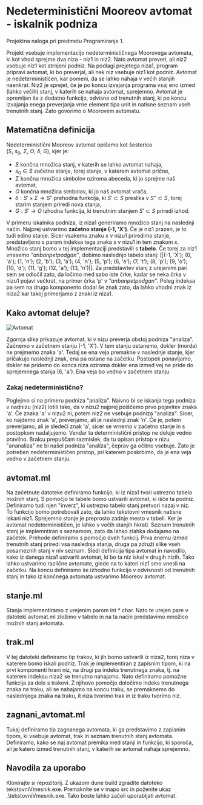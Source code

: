 # Nedeterministični Mooreov avtomat - iskalnik podniza
Projektna naloga pri predmetu Programiranje 1.

Projekt vsebuje implementacijo nedeterminističnega Moorovega avtomata, ki kot vhod sprejme dva niza - niz1 in niz2. Nato avtomat preveri, ali niz2 vsebuje niz1 kot strnjeni podniz. Na podlagi prejetega niza1, program pripravi avtomat, ki bo preverjal, ali nek niz vsebuje niz1 kot podniz. Avtomat je nedeterminističen, kar pomeni, da se lahko nahaja v večih stanjih naenkrat. Niz2 je sprejet, če je po koncu izvajanja programa vsaj eno izmed (lahko večih) stanj, v katerih se nahaja avtomat, sprejemno. Avtomat je opremljen še z dodatno funkcijo, odvisno od trenutnih stanj, ki po koncu izvajanja enega preverjanja vrne element tipa unit in natisne seznam vseh trenutnih stanj. Zato govorimo o Moorovem avtomatu. 

## Matematična definicija
Nedeterministični Mooreov avtomat opišemo kot šesterico $(S, \ s_{0}, \ \Sigma , \ O, \ \delta , \ G)$, kjer je: 
- $S$ končna množica stanj, v katerih se lahko avtomat nahaja,
- $s_{0} \in S$ začetno stanje, torej stanje, v katerem avtomat prične,
- $\Sigma$ končna množica simbolov oziroma abeceda, ki jo sprejme naš avtomat,
- $O$ končna množica simbolov, ki jo naš avtomat vrača,
- $\delta :S'\times \Sigma \rightarrow S''$ prehodna funkcija, ki $S' \subset S$ preslika v $S'' \subset S$, torej starim stanjem priredi nova stanja,
- $G: S' \rightarrow O$ izhodna funkcija, ki trenutnim stanjem $S' \subset S$ priredi izhod.

V primeru iskalnika podniza, iz niza1 generiramo množico stanj na naslednji način. Najprej ustvarimo **začetno stanje (-1, 'X')**. Če je niz1 prazen, je to tudi edino stanje. Sicer vsakemu znaku x v nizu1 priredimo stanje, predstavljeno s parom indeksa tega znaka x v nizu1 in tem znakom x. Množico stanj bomo v tej implementaciji predstavili s **tabelo**. Če torej za niz1 vnesemo *"anbanpetpodgan"*, dobimo naslednjo tabelo stanj: 
[|(-1, 'X'); (0, 'a'); (1, 'n'); (2, 'b'); (3, 'a'); (4, 'n'); (5, 'p'); (6, 'e'); (7, 't'); (8, 'p'); (9, 'o'); (10, 'd'); (11, 'g'); (12, 'a'); (13, 'n')|]. Za predstavitev stanj z urejenimi pari sem se odločil zato, da ločimo med sabo iste črke, kadar se neka črka v nizu1 pojavi večkrat, na primer črka 'p' v *"anbanpetpodgan"*. Poleg indeksa pa sem na drugo komponento dodal še znak zato, da lahko vhodni znak iz niza2 kar takoj primerjamo z znaki iz niza1.

## Kako avtomat deluje?
![Avtomat](https://github.com/user-attachments/assets/cca60b88-850b-4673-afbd-eebb958df38e)

Zgornja slika prikazuje avtomat, ki v nizu preverja obstoj podniza "analiza". Začnemo v začetnem stanju (-1, 'X'). V tem stanju ostanemo, dokler (morda) ne prejmemo znaka 'a'. Tedaj se ena veja premakne v naslednje stanje, kjer pričakuje naslednji znak, ena pa ostane na začetku. Postopek ponavljamo, dokler ne pridemo do konca niza oziroma dokler ena izmed vej ne pride do sprejemnega stanja (6, 'a'). Ena veja bo vedno v začetnem stanju.

### Zakaj nedeterministično?
Poglejmo si na primeru podniza "analiza". Naivno bi se iskanja tega podniza v nadnizu (niz2) lotili tako, da v nizu2 najprej poiščemo prvo pojavitev znaka 'a'. Če znaka 'a' v nizu2 ni, potem niz2 ne vsebuje podniza "analiza". Sicer, ko najdemo znak 'a', preverjamo, ali je naslednji znak 'n'. Če je, potem preverjamo, ali je sledeči znak 'a', sicer se vrnemo v začetno stanje in s postopkom nadaljujemo. Vendar ta deterministični pristop ne deluje vedno pravilno. Bralcu prepuščam razmislek, da tu opisan pristop v nizu "ananaliza" ne bi našel podniza "analiza", čeprav ga očitno vsebuje. Zato je potreben nedeterminističen pristop, pri katerem poskrbimo, da je ena veja vedno v začetnem stanju.


## avtomat.ml
Na začetnute datoteke definiramo funkcijo, ki iz niza1 tvori ustrezno tabelo možnih stanj. S pomočjo te tabele bomo ustvarili avtomat, ki išče ta podniz. Definiramo tudi njen "inverz", ki ustrezno tabelo stanj pretvori nazaj v niz. To funkcijo bomo potrebovali zato, da lahko tekstovni vmesnik natisne iskani niz1. Sprejemno stanje je preprosto zadnje mesto v tabeli. Ker je avtomat nedeterminističen, je lahko v večih stanjih hkrati. Seznam trenutnih stanj je implemntiran s seznamom, zato da lahko zlahka dodajamo na začetek. Prehode definiramo s pomočjo dveh funkcij. Prva enemu izmed trenutnih stanj priredi vsa naslednja stanja, druga pa združi slike vseh posameznih stanj v niv seznam. Sledi definicija tipa avtomat in navodilo, kako iz danega niza1 ustvariti avtomat, ki bo ta niz iskal v drugih nizih. Tako lahko ustvarimo različne avtomate, glede na to kateri niz1 smo vnesli na začetku. Na koncu definiramo še izhodno funkcijo v odvisnosti od trenutnih stanj in tako iz končnega avtomata ustvarimo Mooreov avtomat.
## stanje.ml
Stanja implementiramo z urejenim parom int * char. Nato te urejen pare v datoteki avtomat.ml zložimo v tabelo in na ta način predstavimo množico možnih stanj avtomata.
## trak.ml
V tej datoteki definiramo tip trakov, ki jih bomo ustvarili iz niza2, torej niza v katerem bomo iskali podniz. Trak je implementiran z zapisnim tipom, ki na prvi komponenti hrani niz, na drugi pa indeks trenutnega znaka, tj. na katerem indeksu niza2 se trenutno nahajamo. Nato definiramo pomožne funkcija za delo s trakovi. Z njihovo pomočjo določimo indeks trenutnega znaka na traku, ali se nahajamo na koncu traku, se premaknemo do naslednjega znaka na traku, it niza tvorimo trak in iz traku tvorimo niz.
## zagnani_avtomat.ml
Tukaj definiramo tip zagnanega avtomata, ki ga predstavimo z zapisnim tipom, ki vsebuje avtomat, trak in seznam trenutnih stanj avtomata. Definiramo, kako se naj avtomat premika med stanji in funkcijo, ki sporoča, ali je katero izmed trenutnih stanj, v katerih se avtomat nahaja sprejemno.

## Navodila za uporabo
Klonirajte si repozitorij. Z ukazom dune build zgradite datoteko tekstovniVmesnik.exe. Premaknite se v mapo src in poženite ukaz .\tekstovniVmesnik.exe. Tako boste lahko začeli uporabljati avtomat. 

